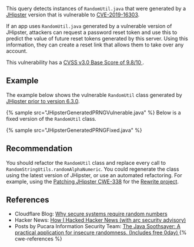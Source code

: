 This query detects instances of `RandomUtil.java` that were generated by a [JHipster](https://www.jhipster.tech/) version that is vulnerable to [CVE-2019-16303](https://github.com/jhipster/jhipster-kotlin/security/advisories/GHSA-j3rh-8vwq-wh84).

If an app uses `RandomUtil.java` generated by a vulnerable version of JHipster, attackers can request a password reset token and use this to predict the value of future reset tokens generated by this server. Using this information, they can create a reset link that allows them to take over any account.

This vulnerability has a [ CVSS v3.0 Base Score of 9.8/10 ](https://nvd.nist.gov/vuln-metrics/cvss/v3-calculator?name=CVE-2019-16303&vector=AV:N/AC:L/PR:N/UI:N/S:U/C:H/I:H/A:H&version=3.1&source=NIST).


## Example
The example below shows the vulnerable `RandomUtil` class generated by [JHipster prior to version 6.3.0](https://www.jhipster.tech/2019/09/13/jhipster-release-6.3.0.html).

{% sample src="JHipsterGeneratedPRNGVulnerable.java" %}
Below is a fixed version of the `RandomUtil` class.

{% sample src="JHipsterGeneratedPRNGFixed.java" %}

## Recommendation
You should refactor the `RandomUtil` class and replace every call to `RandomStringUtils.randomAlphaNumeric`. You could regenerate the class using the latest version of JHipster, or use an automated refactoring. For example, using the [Patching JHipster CWE-338](https://github.com/moderneinc/jhipster-cwe-338) for the [Rewrite project](https://github.com/openrewrite/rewrite).


## References
* Cloudflare Blog: [ Why secure systems require random numbers ](https://blog.cloudflare.com/why-randomness-matters/)
* Hacker News: [ How I Hacked Hacker News (with arc security advisory) ](https://news.ycombinator.com/item?id=639976)
* Posts by Pucara Information Security Team: [ The Java Soothsayer: A practical application for insecure randomness. (Includes free 0day) ](https://blog.pucarasec.com/2020/05/09/the-java-soothsayer-a-practical-application-for-insecure-randomness-includes-free-0day/)
{% cwe-references %}
